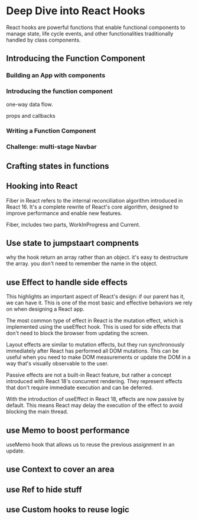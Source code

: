 # Deep Dive into React Hooks

React hooks are powerful functions that enable functional components to manage state, life cycle events, and other functionalities traditionally handled by class components.

## Introducing the Function Component

### Building an App with components
### Introducing the function component

one-way data flow.

props and callbacks

### Writing a Function Component
### Challenge: multi-stage Navbar 

## Crafting states in functions

## Hooking into React

Fiber in React refers to the internal reconciliation algorithm introduced in React 16. It's a complete rewrite of React's core algorithm, designed to improve performance and enable new features.

Fiber, includes two parts, WorkInProgress and Current.

## Use state to jumpstaart compnents

why the hook return an array rather than an object. 
it's easy to destructure the array. you don't need to remember the name in the object.

## use Effect to handle side effects

This highlights an important aspect of React's design: if our parent has it, we can have it. This is one of the most basic and effective behaviors we rely on when designing a React app.

The most common type of effect in React is the mutation effect, which is implemented using the useEffect hook. This is used for side effects that don't need to block the browser from updating the screen.

Layout effects are similar to mutation effects, but they run synchronously immediately after React has performed all DOM mutations. This can be useful when you need to make DOM measurements or update the DOM in a way that's visually observable to the user.

Passive effects are not a built-in React feature, but rather a concept introduced with React 18's concurrent rendering. They represent effects that don't require immediate execution and can be deferred.

With the introduction of useEffect in React 18, effects are now passive by default. This means React may delay the execution of the effect to avoid blocking the main thread.

## use Memo to boost performance

useMemo hook that allows us to reuse the previous assignment in an update.

## use Context to cover an area

## use Ref to hide stuff

## use Custom hooks to reuse logic 
